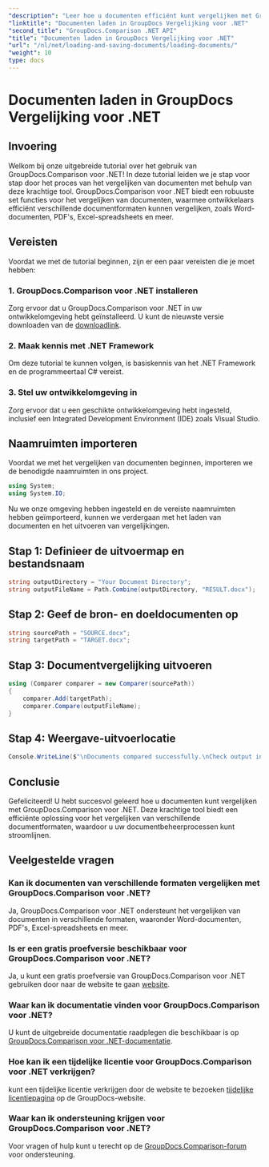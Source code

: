 ```yaml
---
"description": "Leer hoe u documenten efficiënt kunt vergelijken met GroupDocs.Comparison voor .NET. Stroomlijn uw documentbeheerprocessen."
"linktitle": "Documenten laden in GroupDocs Vergelijking voor .NET"
"second_title": "GroupDocs.Comparison .NET API"
"title": "Documenten laden in GroupDocs Vergelijking voor .NET"
"url": "/nl/net/loading-and-saving-documents/loading-documents/"
"weight": 10
type: docs
---
```

# Documenten laden in GroupDocs Vergelijking voor .NET

## Invoering
Welkom bij onze uitgebreide tutorial over het gebruik van GroupDocs.Comparison voor .NET! In deze tutorial leiden we je stap voor stap door het proces van het vergelijken van documenten met behulp van deze krachtige tool. GroupDocs.Comparison voor .NET biedt een robuuste set functies voor het vergelijken van documenten, waarmee ontwikkelaars efficiënt verschillende documentformaten kunnen vergelijken, zoals Word-documenten, PDF's, Excel-spreadsheets en meer.
## Vereisten
Voordat we met de tutorial beginnen, zijn er een paar vereisten die je moet hebben:
### 1. GroupDocs.Comparison voor .NET installeren
Zorg ervoor dat u GroupDocs.Comparison voor .NET in uw ontwikkelomgeving hebt geïnstalleerd. U kunt de nieuwste versie downloaden van de [downloadlink](https://releases.groupdocs.com/comparison/net/).
### 2. Maak kennis met .NET Framework
Om deze tutorial te kunnen volgen, is basiskennis van het .NET Framework en de programmeertaal C# vereist.
### 3. Stel uw ontwikkelomgeving in
Zorg ervoor dat u een geschikte ontwikkelomgeving hebt ingesteld, inclusief een Integrated Development Environment (IDE) zoals Visual Studio.

## Naamruimten importeren
Voordat we met het vergelijken van documenten beginnen, importeren we de benodigde naamruimten in ons project.

```csharp
using System;
using System.IO;
```

Nu we onze omgeving hebben ingesteld en de vereiste naamruimten hebben geïmporteerd, kunnen we verdergaan met het laden van documenten en het uitvoeren van vergelijkingen.
## Stap 1: Definieer de uitvoermap en bestandsnaam
```csharp
string outputDirectory = "Your Document Directory";
string outputFileName = Path.Combine(outputDirectory, "RESULT.docx");
```
## Stap 2: Geef de bron- en doeldocumenten op
```csharp
string sourcePath = "SOURCE.docx";
string targetPath = "TARGET.docx";
```
## Stap 3: Documentvergelijking uitvoeren
```csharp
using (Comparer comparer = new Comparer(sourcePath))
{
    comparer.Add(targetPath);
    comparer.Compare(outputFileName);
}
```
## Stap 4: Weergave-uitvoerlocatie
```csharp
Console.WriteLine($"\nDocuments compared successfully.\nCheck output in {outputDirectory}.");
```

## Conclusie
Gefeliciteerd! U hebt succesvol geleerd hoe u documenten kunt vergelijken met GroupDocs.Comparison voor .NET. Deze krachtige tool biedt een efficiënte oplossing voor het vergelijken van verschillende documentformaten, waardoor u uw documentbeheerprocessen kunt stroomlijnen.
## Veelgestelde vragen
### Kan ik documenten van verschillende formaten vergelijken met GroupDocs.Comparison voor .NET?
Ja, GroupDocs.Comparison voor .NET ondersteunt het vergelijken van documenten in verschillende formaten, waaronder Word-documenten, PDF's, Excel-spreadsheets en meer.
### Is er een gratis proefversie beschikbaar voor GroupDocs.Comparison voor .NET?
Ja, u kunt een gratis proefversie van GroupDocs.Comparison voor .NET gebruiken door naar de website te gaan [website](https://releases.groupdocs.com/).
### Waar kan ik documentatie vinden voor GroupDocs.Comparison voor .NET?
U kunt de uitgebreide documentatie raadplegen die beschikbaar is op [GroupDocs.Comparison voor .NET-documentatie](https://tutorials.groupdocs.com/comparison/net/).
### Hoe kan ik een tijdelijke licentie voor GroupDocs.Comparison voor .NET verkrijgen?
kunt een tijdelijke licentie verkrijgen door de website te bezoeken [tijdelijke licentiepagina](https://purchase.groupdocs.com/temporary-license/) op de GroupDocs-website.
### Waar kan ik ondersteuning krijgen voor GroupDocs.Comparison voor .NET?
Voor vragen of hulp kunt u terecht op de [GroupDocs.Comparison-forum](https://forum.groupdocs.com/c/comparison/12) voor ondersteuning.